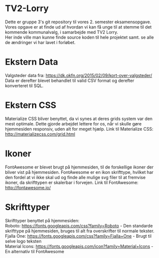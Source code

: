 # TV2-Lorry
Dette er gruppe 3's git repository til vores 2. semester eksamensopgave. Vores opgave er at finde ud af hvordan vi kan få unge til at stemme til det kommende kommunalvalg, i samarbejde med TV2 Lorry.<br>
Her inde ville man kunne finde source koden til hele projektet samt. se alle de ændringer vi har lavet i forløbet.

# Ekstern Data
Valgsteder data fra: https://dk.okfn.org/2015/02/09/kort-over-valgsteder/
Data er derefter blevet behandlet til valid CSV format og derefter konverteret til SQL.


# Ekstern CSS
Materialize CSS bliver benyttet, da vi synes at deres grids system var den mest optimale. Dette gjorde arbejdet lettere for os, når vi skulle gøre hjemmesiden responsiv, uden alt for meget hjælp.
Link til Materialize CSS: http://materializecss.com/grid.html


# Ikoner
FontAwesome er blevet brugt på hjemmesiden, til de forskellige ikoner der bliver vist på hjemmesiden. FontAwesome er en ikon skrifttype, hvilket har den fordel at vi ikke skal ud og finde alle mulige svg filer til at fremvise ikoner, da skrifttypen er skalerbar i forvejen.
Link til FontAwesome: http://fontawesome.io/

# Skrifttyper
Skrifttyper benyttet på hjemmesiden:<br>
Roboto: https://fonts.googleapis.com/css?family=Roboto - Den standarde skrifttype på hjemmesiden, bruges til alt fra overskrifter til normale tekster.<br>
Fjalla One: https://fonts.googleapis.com/css?family=Fjalla+One - Brugt til selve logo teksten<br>
Material Icons: https://fonts.googleapis.com/icon?family=Material+Icons - En alternativ til FontAwesome